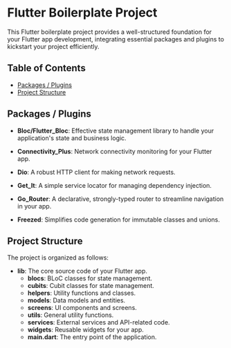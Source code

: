 # Flutter Boilerplate Project

This Flutter boilerplate project provides a well-structured foundation for your Flutter app development, integrating essential packages and plugins to kickstart your project efficiently.

## Table of Contents

- [Packages / Plugins](#featuPackages--Pluginsres)
- [Project Structure](#project-structure)

## Packages / Plugins

- **Bloc/Flutter_Bloc**: Effective state management library to handle your application's state and business logic.

- **Connectivity_Plus**: Network connectivity monitoring for your Flutter app.

- **Dio**: A robust HTTP client for making network requests.

- **Get_It**: A simple service locator for managing dependency injection.

- **Go_Router**: A declarative, strongly-typed router to streamline navigation in your app.

- **Freezed**: Simplifies code generation for immutable classes and unions.

## Project Structure

The project is organized as follows:

- **lib**: The core source code of your Flutter app.
  - **blocs**: BLoC classes for state management.
  - **cubits**: Cubit classes for state management.
  - **helpers**: Utility functions and classes.
  - **models**: Data models and entities.
  - **screens**: UI components and screens.
  - **utils**: General utility functions.
  - **services**: External services and API-related code.
  - **widgets**: Reusable widgets for your app.
  - **main.dart**: The entry point of the application.

